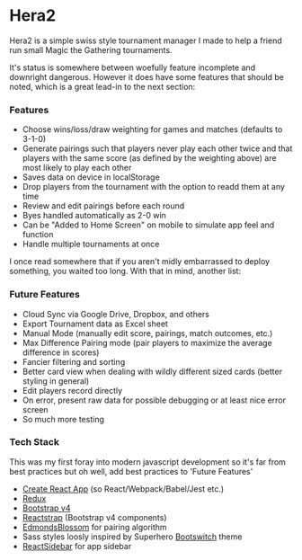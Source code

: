 # Hera2
Hera2 is a simple swiss style tournament manager I made to help a friend run small Magic the Gathering tournaments.

It's status is somewhere between woefully feature incomplete and downright dangerous.
However it does have some features that should be noted, which is a great lead-in to the next section:

### Features
* Choose wins/loss/draw weighting for games and matches (defaults to 3-1-0)
* Generate pairings such that players never play each other twice and that players with the same score (as defined by the weighting above) are most likely to play each other
* Saves data on device in localStorage
* Drop players from the tournament with the option to readd them at any time
* Review and edit pairings before each round
* Byes handled automatically as 2-0 win
* Can be "Added to Home Screen" on mobile to simulate app feel and function
* Handle multiple tournaments at once


I once read somewhere that if you aren't midly embarrassed to deploy something, you waited too long. With that in mind, another list:
### Future Features
* Cloud Sync via Google Drive, Dropbox, and others
* Export Tournament data as Excel sheet
* Manual Mode (manually edit score, pairings, match outcomes, etc.)
* Max Difference Pairing mode (pair players to maximize the average difference in scores)
* Fancier filtering and sorting
* Better card view when dealing with wildly different sized cards (better styling in general)
* Edit players record directly
* On error, present raw data for possible debugging or at least nice error screen
* So much more testing


### Tech Stack
This was my first foray into modern javascript development so it's far from best practices but oh well, add best practices to 'Future Features'
* [Create React App](https://github.com/facebookincubator/create-react-app) (so React/Webpack/Babel/Jest etc.)
* [Redux](http://redux.js.org/)
* [Bootstrap v4](https://v4-alpha.getbootstrap.com/)
* [Reactstrap](https://github.com/reactstrap/reactstrap) (Bootstrap v4 components)
* [EdmondsBlossom](https://github.com/mattkrick/EdmondsBlossom) for pairing algorithm
* Sass styles loosly inspired by Superhero [Bootswitch](https://bootswatch.com) theme
* [ReactSidebar](https://github.com/balloob/react-sidebar) for app sidebar

